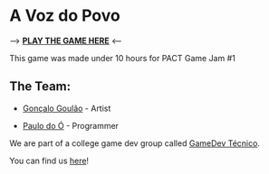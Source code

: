 # A Voz do Povo
--> **[PLAY THE GAME HERE](https://hamyah.itch.io/a-voz-do-povo)** <--

This game was made under 10 hours for PACT Game Jam #1

## The Team:

- [Gonçalo Goulão](https://goncalogoulao.itch.io) - Artist

- [Paulo do Ó](https://hamyah.itch.io) - Programmer

We are part of a college game dev group called [GameDev Técnico](https://gamedevtecnico.itch.io).

You can find us [here](https://linktr.ee/gamedevtecnico)!
